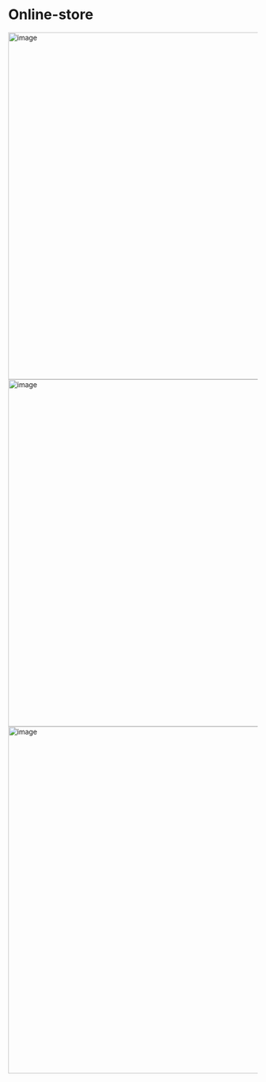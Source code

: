 # Online-store

<img width="700" alt="image" src="https://github.com/Max-Vassilev/Online-store/assets/106106321/ce8261cc-7bdd-4604-bd87-45f3d5fd9524">

<img width="700" alt="image" src="https://github.com/Max-Vassilev/Online-store/assets/106106321/633b7ef1-ac66-4955-843f-9e46429368fc">

<img width="700" alt="image" src="https://github.com/Max-Vassilev/Online-store/assets/106106321/8a5680f7-f805-4e8e-a5ee-cde1655fdbf8">
